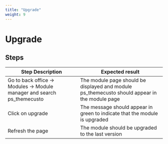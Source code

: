 ```yaml
---
title: "Upgrade"
weight: 9
---
```


# Upgrade
## Steps
| Step Description | Expected result |
| ----- | ----- |
| Go to back office -> Modules -> Module manager and search ps_themecusto | The module page should be displayed and module ps_themecusto should appear in the module page |
| Click on upgrade | The message should appear in green to indicate that the module is upgraded |
| Refresh the page | The module should be upgraded to the last version |

